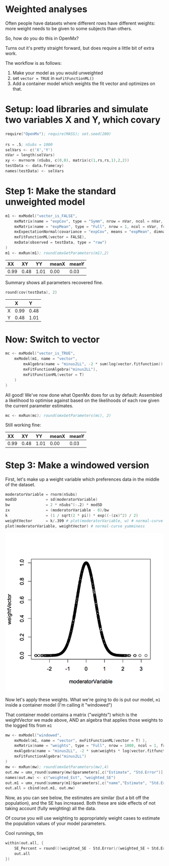 # Weighted analyses
Often people have datasets where different rows have different weights: more weight needs to be given to some subjects than others.

So, how do you do this in OpenMx?

Turns out it's pretty straight forward, but does require a little bit of extra work. 

The workflow is as follows:

1. Make your model as you would unweighted
2. set `vector = TRUE` in `mxFitFunctionML()`
3. Add a container model which weights the fit vector and optimizes on that.

# Setup: load libraries and simulate two variables X and Y, which covary

```S
require("OpenMx"); require(MASS); set.seed(200)

rs = .5; nSubs = 1000
selVars <- c('X','Y')
nVar = length(selVars)
xy <- mvrnorm (nSubs, c(0,0), matrix(c(1,rs,rs,1),2,2))
testData <- data.frame(xy) 
names(testData) <- selVars

```
# Step 1: Make the standard unweighted model
```S
m1 <- mxModel("vector_is_FALSE", 
	mxMatrix(name = "expCov", type = "Symm", nrow = nVar, ncol = nVar, free = T, labels = c("XX","XY","YY"), values = var(testData)),
	mxMatrix(name = "expMean", type = "Full", nrow = 1, ncol = nVar, free = T, labels = c("meanX","meanY"), values = 0, ubound=1),
	mxExpectationNormal(covariance = "expCov", means = "expMean", dimnames = selVars),
	mxFitFunctionML(vector = FALSE),
	mxData(observed = testData, type = "raw")
)
m1 <- mxRun(m1); round(omxGetParameters(m1),2)
```

| XX   | XY   | YY   | meanX | meanY |
|:-----|:-----|:-----|:------|:------|
| 0.99 | 0.48 | 1.01 | 0.00  | 0.03  |

Summary shows all parameters recovered fine.

```S
round(cov(testData), 2)
```

|   | X    | Y    |
|:--|:-----|:-----|
| X | 0.99 | 0.48 |
| Y | 0.48 | 1.01 |

# Now: Switch to vector

```S
mc <- mxModel("vector_is_TRUE", 
	mxModel(m1, name = "vector",
		mxAlgebra(name = "minus2LL", -2 * sum(log(vector.fitfunction)) ),
		mxFitFunctionAlgebra("minus2LL"),
		mxFitFunctionML(vector = T)
	)
)

```

All good! We've now done what OpenMx does for us by default: Assembled a likelihood to optimise against based on the likelihoods of each row given the current parameter estimates.

```S
mc <- mxRun(mc); round(omxGetParameters(mc), 2)
```

Still working fine:

| XX   | XY   | YY   | meanX | meanY |
|:-----|:-----|:-----|:------|:------|
| 0.99 | 0.48 | 1.01 | 0.00  | 0.03  |


# Step 3: Make a windowed version

First, let's make up a weight variable which preferences data in the middle of the dataset.

```S
moderatorVariable = rnorm(nSubs)
modSD             = sd(moderatorVariable)
bw                = 2 * nSubs^(-.2) * modSD
zx                = (moderatorVariable - 0)/bw
k                 = (1 / sqrt(2 * pi)) * exp((-(zx)^2) / 2)
weightVector      = k/.399 # plot(moderatorVariable, w) # normal-curve yumminess
plot(moderatorVariable, weightVector) # normal-curve yumminess

```

![a plot](/developer/examples/weighting/normal_window.png "Normal weight window over the data")

Now let's apply these weights. What we're going to do is put our model, `m1` inside a container model (I'm calling it "windowed")

That container model contains a matrix ("*weights*") which is the weightVector we made above, AND an algebra that applies those weights to the logged fits from `m1`

```S
mw <- mxModel("windowed",
	mxModel(m1, name = "vector", mxFitFunctionML(vector = T) ),
	mxMatrix(name = "weights", type = "Full", nrow = 1000, ncol = 1, free = F, values = weightVector),
	mxAlgebra(name = "minus2LL", -2 * sum(weights * log(vector.fitfunction)) ),
	mxFitFunctionAlgebra("minus2LL")
)
mw <- mxRun(mw); round(omxGetParameters(mw),4)
out.mw = umx_round(summary(mw)$parameters[,c("Estimate", "Std.Error")],3, coerce = F)
names(out.mw) <- c("weighted_Est", "weighted_SE")
out.m1 = umx_round(summary(m1)$parameters[,c("name","Estimate", "Std.Error")],3, coerce = F)
out.all = cbind(out.m1, out.mw)
```
Now, as you can see below, the estimates are similar (but a bit off the population), and the SE has increased. Both these are side effects of not taking account (fully weighting) all the data.

Of course you will use weighting to appropriately weight cases to estimate the population values of your model parameters.

Cool runnings,
tim

```S
within(out.all, {
	SE_Percent = round(((weighted_SE - Std.Error)/(weighted_SE + Std.Error)),2)
	out.all
})
```
